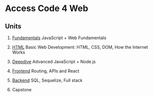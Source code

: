 # <b>Access Code 4 Web</b>

## Units

1. [Fundamentals](units/fundamentals/README.md)
   JavaScript + Web Fundamentals

2. [HTML](units/html/README.md)
   Basic Web Development: HTML, CSS, DOM, How the Internet Works

3. [Deepdive](units/deepdive/README.md)
   Advanced JavaScript + Node.js

4. [Frontend](units/react/README.md)
   Routing, APIs and React

5. [Backend](units/backend/README.md)
   SQL, Sequelize, Full stack

6. Capstone
